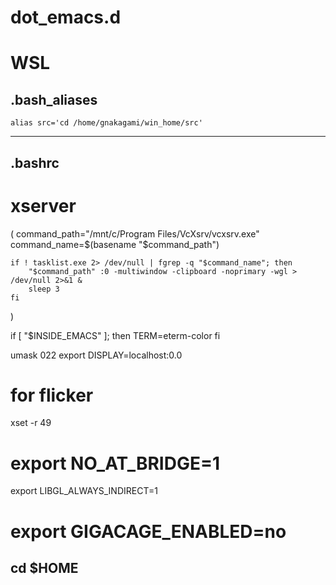 # dot_emacs.d

# WSL
  .bash_aliases
----
    alias src='cd /home/gnakagami/win_home/src'
----
  .bashrc
----
# xserver
(
    command_path="/mnt/c/Program Files/VcXsrv/vcxsrv.exe"
    command_name=$(basename "$command_path")

    if ! tasklist.exe 2> /dev/null | fgrep -q "$command_name"; then
        "$command_path" :0 -multiwindow -clipboard -noprimary -wgl > /dev/null 2>&1 &
        sleep 3
    fi
)

if [ "$INSIDE_EMACS" ]; then
    TERM=eterm-color
fi

umask 022
export DISPLAY=localhost:0.0

# for flicker
xset -r 49

# export NO_AT_BRIDGE=1
export LIBGL_ALWAYS_INDIRECT=1
# export GIGACAGE_ENABLED=no

cd $HOME
-----
